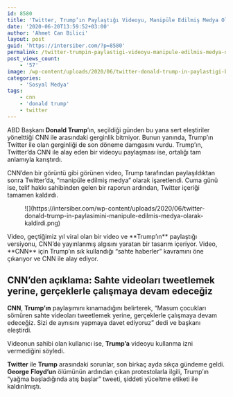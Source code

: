 ```yaml
---
id: 8580
title: 'Twitter, Trump’ın Paylaştığı Videoyu, Manipüle Edilmiş Medya Olarak İşaretleyerek Kaldırdı'
date: '2020-06-20T13:59:52+03:00'
author: 'Ahmet Can Bilici'
layout: post
guid: 'https://intersiber.com/?p=8580'
permalink: /twitter-trumpin-paylastigi-videoyu-manipule-edilmis-medya-olarak-isaretleyerek-kaldirdi/
post_views_count:
    - '57'
image: /wp-content/uploads/2020/06/twitter-donald-trump-in-paylastigi-bir-videoyu-manipule-edilmis-medya-olarak-isaretledikten-sonra-kaldirdi.jpg
categories:
    - 'Sosyal Medya'
tags:
    - cnn
    - 'donald trump'
    - twitter
---
```


ABD Başkanı **Donald Trump**’ın, seçildiği günden bu yana sert eleştiriler yönelttiği CNN ile arasındaki gerginlik bitmiyor. Bunun yanında, Trump’ın Twitter ile olan gerginliği de son döneme damgasını vurdu. Trump’ın, Twitter’da CNN ile alay eden bir videoyu paylaşması ise, ortalığı tam anlamıyla karıştırdı.

CNN’den bir görüntü gibi görünen video, Trump tarafından paylaşıldıktan sonra Twitter’da, “manipüle edilmiş medya” olarak işaretlendi. Cuma günü ise, telif hakkı sahibinden gelen bir raporun ardından, Twitter içeriği tamamen kaldırdı.

<figure class="wp-block-image size-large">![](https://intersiber.com/wp-content/uploads/2020/06/twitter-donald-trump-in-paylasimini-manipule-edilmis-medya-olarak-kaldirdi.png)</figure>Video, geçtiğimiz yıl viral olan bir video ve **Trump’ın** paylaştığı versiyonu, CNN’de yayınlanmış algısını yaratan bir tasarım içeriyor. Video, **CNN** için Trump’ın sık kullandığı “sahte haberler” kavramını öne çıkarıyor ve CNN ile alay ediyor.

## CNN’den açıklama: Sahte videoları tweetlemek yerine, gerçeklerle çalışmaya devam edeceğiz

**CNN**, **Trump’ın** paylaşımını kınamadığını belirterek, “Masum çocukları sömüren sahte videoları tweetlemek yerine, gerçeklerle çalışmaya devam edeceğiz. Sizi de aynısını yapmaya davet ediyoruz” dedi ve başkanı eleştirdi.

Videonun sahibi olan kullanıcı ise, **Trump’a** videoyu kullanma izni vermediğini söyledi.

**Twitter** ile **Trump** arasındaki sorunlar, son birkaç ayda sıkça gündeme geldi. **George** **Floyd’un** ölümünün ardından çıkan protestolarla ilgili, Trump’ın “yağma başladığında atış başlar” tweeti, şiddeti yüceltme etiketi ile kaldırılmıştı.